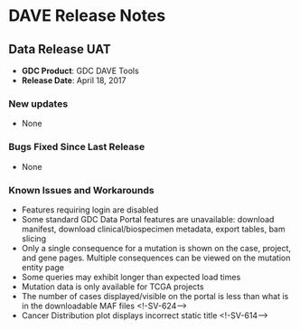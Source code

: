 # DAVE Release Notes

## Data Release UAT

* __GDC Product__: GDC DAVE Tools
* __Release Date__: April 18, 2017

### New updates

* None

### Bugs Fixed Since Last Release

* None

### Known Issues and Workarounds

* Features requiring login are disabled
* Some standard GDC Data Portal features are unavailable: download manifest, download clinical/biospecimen metadata, export tables, bam slicing
* Only a single consequence for a mutation is shown on the case, project, and gene pages.  Multiple consequences can be viewed on the mutation entity page
* Some queries may exhibit longer than expected load times
* Mutation data is only available for TCGA projects
* The number of cases displayed/visible on the portal is less than what is in the downloadable MAF files <!-SV-624-->
* Cancer Distribution plot displays incorrect static title <!-SV-614-->